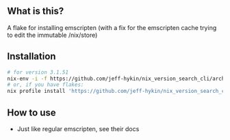
<!--                                               -->
<!--                                               -->
<!-- DO NOT EDIT ME; EDIT ./build_helper/readme.md -->
<!--                                               -->
<!--                                               -->

## What is this?

A flake for installing emscripten (with a fix for the emscripten cache trying to edit the immutable /nix/store)

## Installation

```sh
# for version 3.1.51
nix-env -i -f https://github.com/jeff-hykin/nix_version_search_cli/archive/4ce745db19c684433d5c3a0bf378e004b8b322fb.tar.gz
# or, if you have flakes:
nix profile install 'https://github.com/jeff-hykin/nix_version_search_cli/archive/4ce745db19c684433d5c3a0bf378e004b8b322fb.tar.gz#emscripten'
```

## How to use

- Just like regular emscripten, see their docs

